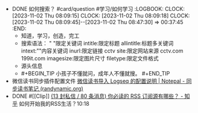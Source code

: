 - DONE 如何搜索？ #card/question #学习/如何学习
  :LOGBOOK:
  CLOCK: [2023-11-02 Thu 08:09:15]
  CLOCK: [2023-11-02 Thu 08:09:18]
  CLOCK: [2023-11-02 Thu 08:09:45]--[2023-11-02 Thu 08:47:30] =>  00:37:45
  :END:
	- 知道，学习，创造，完工
	- 搜索语法：
	  " "限定关键词
	  intitle:限定标题
	  allintitle:标题多关键词
	  intext:""内容关键词
	  inurl:限定链接 cctv
	  site:限定网站来源 cctv.com 199it.com
	  imagesize:限定图片尺寸
	  filetype:限定文件格式
	- 源头信息
	- #+BEGIN_TIP
	  小孩子不懂就问，成年人不懂就搜。
	  #+END_TIP
- 微信读书同步插件配置文件 [微信读书导入 Logseq 的配置说明 | Notepal - 同步读书笔记 (randynamic.org)](https://notepal.randynamic.org/help/logseq/)
- DONE #[[Clip]] [(13 封私信 / 80 条消息) 你必读的 RSS 订阅源有哪些？ - 知乎](https://www.zhihu.com/question/19580096)
  如何开始我的RSS生活？10:18